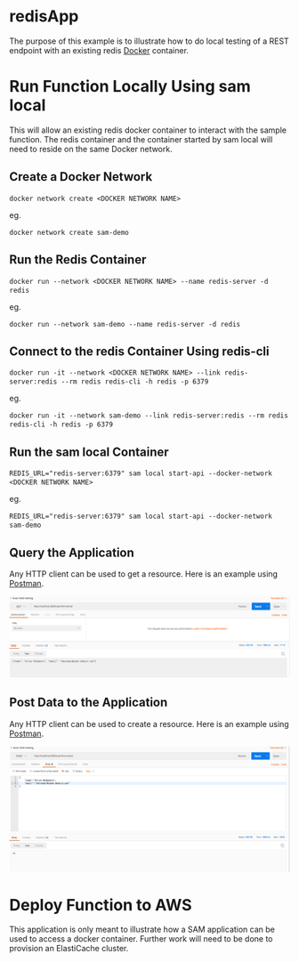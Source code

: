 # redisApp

The purpose of this example is to illustrate how to do local testing of a REST endpoint with an existing redis [Docker](https://www.docker.com/) container.

# Run Function Locally Using sam local

This will allow an existing redis docker container to interact with the sample function.  The redis container and the container started by sam local will need to reside on the same Docker network.

## Create a Docker Network

```
docker network create <DOCKER NETWORK NAME>
```

eg.

```
docker network create sam-demo
```

## Run the Redis Container

```
docker run --network <DOCKER NETWORK NAME> --name redis-server -d redis
```

eg.

```
docker run --network sam-demo --name redis-server -d redis
```

## Connect to the redis Container Using redis-cli

```
docker run -it --network <DOCKER NETWORK NAME> --link redis-server:redis --rm redis redis-cli -h redis -p 6379
```

eg. 

```
docker run -it --network sam-demo --link redis-server:redis --rm redis redis-cli -h redis -p 6379
```

## Run the sam local Container


```
REDIS_URL="redis-server:6379" sam local start-api --docker-network <DOCKER NETWORK NAME>
```

eg.

```
REDIS_URL="redis-server:6379" sam local start-api --docker-network sam-demo
```

## Query the Application

Any HTTP client can be used to get a resource.  Here is an example using [Postman](https://www.getpostman.com/).

![GET](img/redisApp-get.png)

## Post Data to the Application

Any HTTP client can be used to create a resource.  Here is an example using [Postman](https://www.getpostman.com/).

![POST](img/redisApp-post.png)

# Deploy Function to AWS

This application is only meant to illustrate how a SAM application can be used to access a docker container.  Further work will need to be done to provision an ElastiCache cluster.

